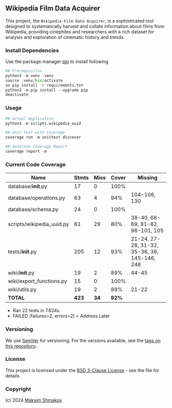## Wikipedia Film Data Acquirer

This project, the `Wikipedia Film Data Acquirer`, is a sophisticated tool designed to systematically harvest and collate information about films from Wikipedia, providing cinephiles and researchers with a rich dataset for analysis and exploration of cinematic history and trends.

### Install Dependencies

Use the package manager [pip](https://pip.pypa.io/en/stable/) to install following

```python
## Prerequisites
python3 -m venv .venv
source .venv/bin/activate
uv pip install -r requirements.txt
python3 -m pip install --upgrade pip
deactivate
```

### Usage

```python
## Actual Application
python3 -m scripts.wikipedia_uuid

## Unit Test with Coverage
coverage run -m unittest discover

## Generate Coverage Report
coverage report -m
```

### Current Code Coverage

| Name | Stmts | Miss | Cover | Missing |
|------|-------|------|-------|---------|
| database/__init__.py | 17 | 0 | 100% | |
| database/operations.py | 63 | 4 | 94% | 104-106, 130 |
| database/schema.py | 24 | 0 | 100% | |
| scripts/wikipedia_uuid.py | 61 | 29 | 80% | 38-40, 68-69, 81-82, 98-101, 105 |
| tests/__init__.py | 205 | 12 | 93% | 21-24, 27-28, 31-32, 35-36, 39, 145-146, 246 |
| wiki/__init__.py | 19 | 2 | 89% | 44-45 |
| wiki/export_functions.py | 15 | 0 | 100% | |
| wiki/utils.py | 19 | 2 | 89% | 21-22 |
| **TOTAL** | **423** | **34** | **92%** | |

+ Ran 22 tests in 7.624s.
+ FAILED (failures=2, errors=2) < Address Later

### Versioning

We use [SemVer](http://semver.org/) for versioning. For the versions available, see the [tags on this repository](https://github.com/moatsystems/imdb_scrapy/tags).

### License

This project is licensed under the [BSD 3-Clause License](LICENSE) - see the file for details.

### Copyright

(c) 2024 [Maksim Shmakov](https://coming.com).
